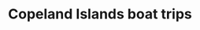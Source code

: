 ---
title: "Copeland Islands boat trips"
address: "Quinton Nelsons Boats, 146 Killaughey Road, Donaghadee, Co. Down, BT21 0BQ"
tel: "+44 (0)28 9188 3403"
county: "Down"
category: "Internal Ferry Services"
type: "Content"
lat: "54.64257049560547"
lng: "-5.537768840789795"
---